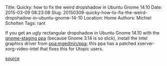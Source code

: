 Title: Quicky: how to fix the weird dropshadow in Ubuntu Gnome 14.10
Date: 2015-03-09 08:23:08
Slug: 20150309-quicky-how-to-fix-the-weird-dropshadow-in-ubuntu-gnome-14-10
Location: Home
Authors: Michiel Scholten
Tags: rant

If you get an ugly rectangular dropshadow in Ubuntu Gnome 14.10 with the [gnome-staging ppa](https://launchpad.net/~gnome3-team/+archive/ubuntu/gnome3-staging) (because Gnome 3.14 is so slick), install the Intel graphics driver from [ppa:mgedmin/ppa](https://launchpad.net/~mgedmin/+archive/ubuntu/ppa); this ppa has a patched xserver-xorg-video-intel that fixes this for Utopic users.

[source](https://bugs.launchpad.net/ubuntu/+source/xserver-xorg-video-intel/+bug/1378188)